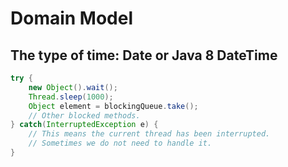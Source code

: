 # Domain Model
## The type of time: Date or Java 8 DateTime

```java
try {
    new Object().wait();
    Thread.sleep(1000);
    Object element = blockingQueue.take();
    // Other blocked methods.
} catch(InterruptedException e) {
    // This means the current thread has been interrupted.
    // Sometimes we do not need to handle it. 
}
```